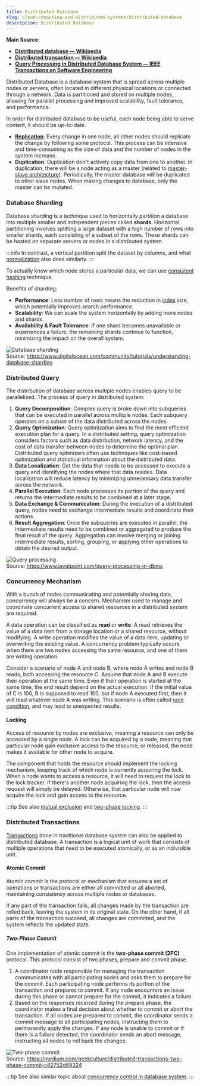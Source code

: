 ```yaml
---
title: Distributed Database
slug: cloud-computing-and-distributed-systems/distributed-database
description: Distributed Database
---
```


**Main Source:**

- **[Distributed database — Wikipedia](https://en.wikipedia.org/wiki/Distributed_database)**
- **[Distributed transaction — Wikipedia](https://en.wikipedia.org/wiki/Distributed_transaction)**
- **[Query Processing in Distributed Database System — IEEE Transactions on Software Engineering](/cs-notes/<https://www.pdma.gov.pk/sub/uploads/query%20proceessing%20(1).pdf>)**

Distributed Database is a database system that is spread across multiple nodes or servers, often located in different physical locations or connected through a network. Data is partitioned and stored on multiple nodes, allowing for parallel processing and improved scalability, fault tolerance, and performance.

In order for distributed database to be useful, each node being able to serve content, it should be up-to-date.

- **[Replication](/cs-notes/database-system/logging-and-recovery#replication)**: Every change in one node, all other nodes should replicate the change by following some protocol. This process can be intensive and time-consuming as the size of data and the number of nodes in the system increase.
- **Duplication**: Duplication don't actively copy data from one to another. In duplication, there will be a node acting as a master (related to [master-slave architecture](/cs-notes/cloud-computing-and-distributed-systems/master-slave)). Periodically, the master database will be duplicated to other slave nodes. When making changes to database, only the master can be mutated.

### Database Sharding

Database sharding is a technique used to horizontally partition a database into multiple smaller and independent pieces called **shards**. Horizontal partitioning involves splitting a large dataset with a high number of rows into smaller shards, each consisting of a subset of the rows. These shards can be hosted on separate servers or nodes in a distributed system.

:::info
In contrast, a vertical partition split the dataset by columns, and what [normalization](/cs-notes/database-system/normalization) also does similarly.
:::

To actually know which node stores a particular data, we can use [consistent hashing](/cs-notes/cloud-computing-and-distributed-systems/distributed-systems-communication#consistent-hashing) technique.

Benefits of sharding:

- **Performance**: Less number of rows means the reduction in [index](/cs-notes/database-system/database-index) size, which potentially improves search performance.
- **Scalability**: We can scale the system horizontally by adding more nodes and shards.
- **Availability & Fault Tolerance**: If one shard becomes unavailable or experiences a failure, the remaining shards continue to function, minimizing the impact on the overall system.

![Database sharding](./database-sharding.png)  
Source: https://www.digitalocean.com/community/tutorials/understanding-database-sharding

### Distributed Query

The distribution of database across multiple nodes enables query to be parallelized. The process of query in distributed system:

1. **Query Decomposition**: Complex query is broke down into subqueries that can be executed in parallel across multiple nodes. Each subquery operates on a subset of the data distributed across the nodes.
2. **Query Optimization**: Query optimization aims to find the most efficient execution plan for a query. In a distributed setting, query optimization considers factors such as data distribution, network latency, and the cost of data transfer between nodes to determine the optimal plan. Distributed query optimizers often use techniques like cost-based optimization and statistical information about the distributed data.
3. **Data Localization**: Get the data that needs to be accessed to execute a query and identifying the nodes where that data resides. Data localization will reduce latency by minimizing unnecessary data transfer across the network.
4. **Parallel Execution**: Each node processes its portion of the query and returns the intermediate results to be combined at a later stage.
5. **Data Exchange & Communication**: During the execution of a distributed query, nodes need to exchange intermediate results and coordinate their actions.
6. **Result Aggregation**: Once the subqueries are executed in parallel, the intermediate results need to be combined or aggregated to produce the final result of the query. Aggregation can involve merging or joining intermediate results, sorting, grouping, or applying other operations to obtain the desired output.

![Query processing](./query-processing.png)  
Source: https://www.javatpoint.com/query-processing-in-dbms

### Concurrency Mechanism

With a bunch of nodes communicating and potentially sharing data, concurrency will always be a concern. Mechanism used to manage and coordinate concurrent access to shared resources in a distributed system are required.

A data operation can be classified as **read** or **write**. A read retrieves the value of a data item from a storage location or a shared resource, without modifying. A write operation modifies the value of a data item, updating or overwriting the existing value. A concurrency problem typically occurs when there are two nodes accessing the same resource, and one of them are writing operation.

Consider a scenario of node A and node B, where node A writes and node B reads, both accessing the resource C. Assume that node A and B execute their operation at the same time. Even if their operation is started at the same time, the end result depend on the actual execution. If the initial value of C is 100, B is supposed to read 100, but if node A executed first, then it will read whatever node A was writing. This scenario is often called [race condition](/cs-notes/operating-system/multithreading#multithreading-problems), and may lead to unexpected results.

#### Locking

Access of resource by nodes are exclusive, meaning a resource can only be accessed by a single node. A lock can be acquired by a node, meaning that particular node gain exclusive access to the resource, or released, the node makes it available for other node to acquire.

The component that holds the resource should implement the locking mechanism, keeping track of which node is currently acquiring the lock. When a node wants to access a resource, it will need to request the lock to the lock tracker. If there's another node acquiring the lock, then the access request will simply be delayed. Otherwise, that particular node will now acquire the lock and gain access to the resource.

:::tip
See also [mutual exclusion](/cs-notes/operating-system/multithreading#locks--mutex) and [two-phase locking](/cs-notes/database-system/concurrency-control#two-phase-locking).
:::

### Distributed Transactions

[Transactions](/cs-notes/database-system/transactions) done in traditional database system can also be applied to distributed database. A transaction is a logical unit of work that consists of multiple operations that need to be executed atomically, or as an indivisible unit.

#### Atomic Commit

Atomic commit is the protocol or mechanism that ensures a set of operations or transactions are either all committed or all aborted, maintaining consistency across multiple nodes or databases.

If any part of the transaction fails, all changes made by the transaction are rolled back, leaving the system in its original state. On the other hand, if all parts of the transaction succeed, all changes are committed, and the system reflects the updated state.

##### Two-Phase Commit

One implementation of atomic commit is the **two-phase commit (2PC)** protocol. This protocol consist of two phases, prepare and commit phase.

1. A coordinator node responsible for managing the transaction communicates with all participating nodes and asks them to prepare for the commit. Each participating node performs its portion of the transaction and prepares to commit. If any node encounters an issue during this phase or cannot prepare for the commit, it indicates a failure.
2. Based on the responses received during the prepare phase, the coordinator makes a final decision about whether to commit or abort the transaction. If all nodes are prepared to commit, the coordinator sends a commit message to all participating nodes, instructing them to permanently apply the changes. If any node is unable to commit or if there is a failure detected, the coordinator sends an abort message, instructing all nodes to roll back the changes.

![Two-phase commit](./two-phase-commit.png)  
Source: https://medium.com/geekculture/distributed-transactions-two-phase-commit-c82752d69324

:::tip
See also similar topic about [concurrency control in database system](/cs-notes/database-system/concurrency-control).
:::
